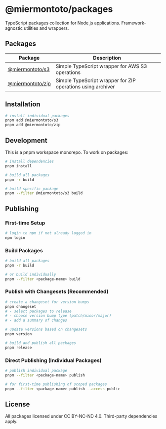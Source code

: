 # @miermontoto/packages

TypeScript packages collection for Node.js applications. Framework-agnostic utilities and wrappers.

## Packages

| Package | Description |
|---------|-------------|
| [@miermontoto/s3](./packages/s3) | Simple TypeScript wrapper for AWS S3 operations |
| [@miermontoto/zip](./packages/zip) | Simple TypeScript wrapper for ZIP operations using archiver |

## Installation

```bash
# install individual packages
pnpm add @miermontoto/s3
pnpm add @miermontoto/zip
```

## Development

This is a pnpm workspace monorepo. To work on packages:

```bash
# install dependencies
pnpm install

# build all packages
pnpm -r build

# build specific package
pnpm --filter @miermontoto/s3 build
```

## Publishing

### First-time Setup

```bash
# login to npm if not already logged in
npm login
```

### Build Packages

```bash
# build all packages
pnpm -r build

# or build individually
pnpm --filter <package-name> build
```

### Publish with Changesets (Recommended)

```bash
# create a changeset for version bumps
pnpm changeset
# - select packages to release
# - choose version bump type (patch/minor/major)
# - add a summary of changes

# update versions based on changesets
pnpm version

# build and publish all packages
pnpm release
```

### Direct Publishing (Individual Packages)

```bash
# publish individual package
pnpm --filter <package-name> publish

# for first-time publishing of scoped packages
pnpm --filter <package-name> publish --access public
```

## License

All packages licensed under CC BY-NC-ND 4.0. Third-party dependencies apply.

